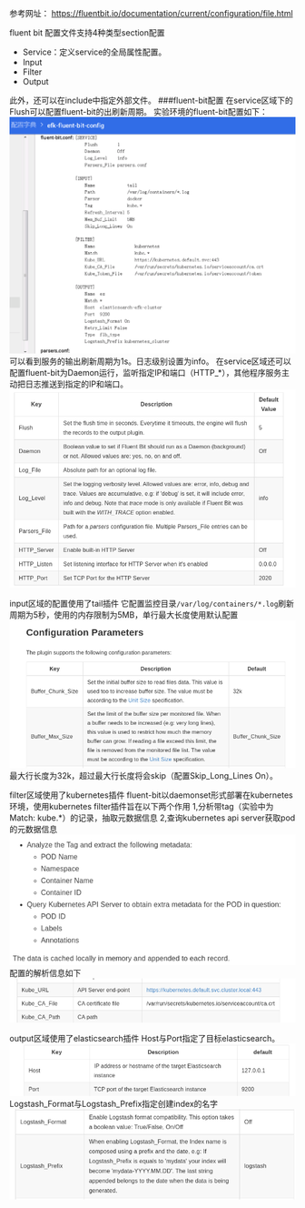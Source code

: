 参考网址： https://fluentbit.io/documentation/current/configuration/file.html

fluent bit 配置文件支持4种类型section配置
* Service：定义service的全局属性配置。
* Input
* Filter
* Output

此外，还可以在include中指定外部文件。
###fluent-bit配置
在service区域下的Flush可以配置fluent-bit的出刷新周期。
实验环境的fluent-bit配置如下：
![fluent-bitconfg](./logging/fluent-bitconfg.png "fluent-bitconfg")
可以看到服务的输出刷新周期为1s。日志级别设置为info。
在service区域还可以配置fluent-bit为Daemon运行，监听指定IP和端口（HTTP_*），其他程序服务主动把日志推送到指定的IP和端口。
![fluent-bitconfg1](./logging/fluent-bitconfg1.png "fluent-bitconfg1")

input区域的配置使用了tail插件
它配置监控目录```/var/log/containers/*.log```刷新周期为5秒，使用的内存限制为5MB，单行最大长度使用默认配置
![fluent-bitconfg2](./logging/fluent-bitconfg2.png "fluent-bitconfg2")
最大行长度为32k，超过最大行长度将会skip（配置Skip_Long_Lines On）。

filter区域使用了kubernetes插件
fluent-bit以daemonset形式部署在kubernetes环境，使用kubernetes filter插件旨在以下两个作用
1,分析带tag（实验中为Match: kube.*）的记录，抽取元数据信息
2,查询kubernetes api server获取pod的元数据信息
![fluent-bitconfg3](./logging/fluent-bitconfg3.png "fluent-bitconfg3")
配置的解析信息如下
![fluent-bitconfg4](./logging/fluent-bitconfg4.png "fluent-bitconfg4")

output区域使用了elasticsearch插件
Host与Port指定了目标elasticsearch。
![fluent-bitconfg5](./logging/fluent-bitconfg5.png "fluent-bitconfg5")
Logstash_Format与Logstash_Prefix指定创建index的名字
![fluent-bitconfg6](./logging/fluent-bitconfg6.png "fluent-bitconfg6")